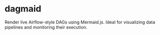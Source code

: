 # dagmaid
Render live Airflow-style DAGs using Mermaid.js. Ideal for visualizing data pipelines and monitoring their execution.

